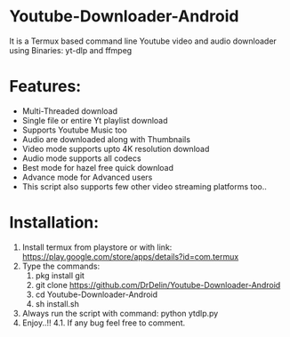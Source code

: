 # Youtube-Downloader-Android
  It is a Termux based command line Youtube video and audio downloader using Binaries: yt-dlp and ffmpeg
  
# Features:
  * Multi-Threaded download
  * Single file or entire Yt playlist download
  * Supports Youtube Music too
  * Audio are downloaded along with Thumbnails
  * Video mode supports upto 4K resolution download
  * Audio mode supports all codecs
  * Best mode for hazel free quick download
  * Advance mode for Advanced users
  * This script also supports few other video streaming platforms too..

# Installation:
  1. Install termux from playstore or with link: https://play.google.com/store/apps/details?id=com.termux
  2. Type the commands:
        1) pkg install git
        2) git clone https://github.com/DrDelin/Youtube-Downloader-Android
        3) cd Youtube-Downloader-Android
        4) sh install.sh
  3. Always run the script with command: python ytdlp.py
  4. Enjoy..!!
    4.1. If any bug feel free to comment.
  
